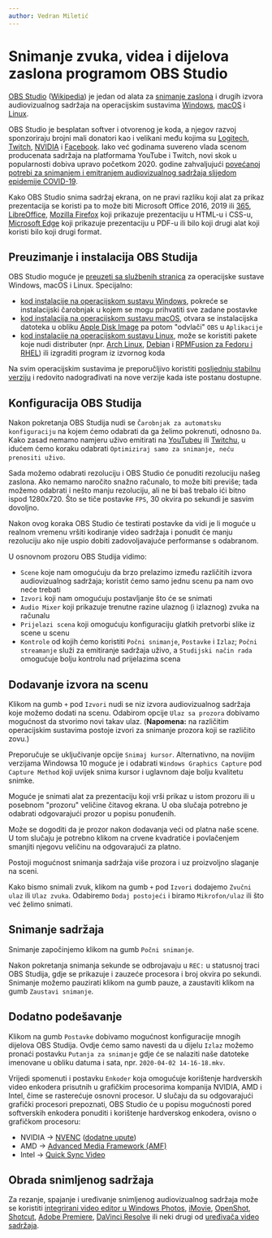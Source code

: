 ```yaml
---
author: Vedran Miletić
---
```


# Snimanje zvuka, videa i dijelova zaslona programom OBS Studio

[OBS Studio](https://obsproject.com/) ([Wikipedia](https://en.wikipedia.org/wiki/OBS_Studio)) je jedan od alata za [snimanje zaslona](https://en.wikipedia.org/wiki/Comparison_of_screencasting_software) i drugih izvora audiovizualnog sadržaja na operacijskim sustavima [Windows](https://obsproject.com/forum/list/windows-support.32/), [macOS](https://obsproject.com/forum/list/mac-support.33/) i [Linux](https://obsproject.com/forum/list/linux-support.34/).

OBS Studio je besplatan softver i otvorenog je koda, a njegov razvoj sponzoriraju brojni mali donatori kao i velikani među kojima su [Logitech](https://obsproject.com/blog/logitech-becomes-open-broadcaster-softwares-first-diamond-sponsor-on-open-collective), [Twitch](https://obsproject.com/blog/twitch-becomes-premiere-sponsor-of-the-obs-project), [NVIDIA](https://obsproject.com/blog/nvidias-diamond-sponsorship-enables-obs-presence-at-twitchcon) i [Facebook](https://obsproject.com/blog/facebook-becomes-a-premiere-sponsor). Iako već godinama suvereno vlada scenom producenata sadržaja na platformama YouTube i Twitch, novi skok u popularnosti dobiva upravo početkom 2020. godine zahvaljujući [povećanoj potrebi za snimanjem i emitranjem audiovizualnog sadržaja slijedom epidemije COVID-19](https://obsproject.com/blog/five-simple-tips-for-new-streamers).

Kako OBS Studio snima sadržaj ekrana, on ne pravi razliku koji alat za prikaz prezentacija se koristi pa to može biti Microsoft Office 2016, 2019 ili [365](https://www.office.com/), [LibreOffice](https://www.libreoffice.org/), [Mozilla Firefox](https://www.mozilla.org/firefox/) koji prikazuje prezentaciju u HTML-u i CSS-u, [Microsoft Edge](https://www.microsoft.com/edge) koji prikazuje prezentaciju u PDF-u ili bilo koji drugi alat koji koristi bilo koji drugi format.

## Preuzimanje i instalacija OBS Studija

OBS Studio moguće je [preuzeti sa službenih stranica](https://obsproject.com/download) za operacijske sustave Windows, macOS i Linux. Specijalno:

- [kod instalacije na operacijskom sustavu Windows](https://obsproject.com/wiki/install-instructions#windows), pokreće se instalacijski čarobnjak u kojem se mogu prihvatiti sve zadane postavke
- [kod instalacija na operacijskom sustavu macOS](https://obsproject.com/wiki/install-instructions#macos), otvara se instalacijska datoteka u obliku [Apple Disk Image](https://en.wikipedia.org/wiki/Apple_Disk_Image) pa potom "odvlači" `OBS` u `Aplikacije`
- [kod instalacije na operacijskom sustavu Linux](https://obsproject.com/wiki/install-instructions#linux), može se koristiti pakete koje nudi distributer (npr. [Arch Linux](https://archlinux.org/packages/community/x86_64/obs-studio/), [Debian](https://tracker.debian.org/pkg/obs-studio) i [RPMFusion za Fedoru i RHEL](https://admin.rpmfusion.org/pkgdb/package/free/obs-studio/)) ili izgraditi program iz izvornog koda

Na svim operacijskim sustavima je preporučljivo koristiti [posljednju stabilnu verziju](https://github.com/obsproject/obs-studio/releases/latest) i redovito nadograđivati na nove verzije kada iste postanu dostupne.

## Konfiguracija OBS Studija

Nakon pokretanja OBS Studija nudi se `Čarobnjak za automatsku konfiguraciju` na kojem ćemo odabrati da ga želimo pokrenuti, odnosno `Da`. Kako zasad nemamo namjeru uživo emitirati na [YouTubeu](https://www.youtube.com/) ili [Twitchu](https://www.twitch.tv/), u idućem ćemo koraku odabrati `Optimiziraj samo za snimanje, neću prenositi uživo`.

Sada možemo odabrati rezoluciju i OBS Studio će ponuditi rezoluciju našeg zaslona. Ako nemamo naročito snažno računalo, to može biti previše; tada možemo odabrati i nešto manju rezoluciju, ali ne bi baš trebalo ići bitno ispod 1280x720. Što se tiče postavke `FPS`, 30 okvira po sekundi je sasvim dovoljno.

Nakon ovog koraka OBS Studio će testirati postavke da vidi je li moguće u realnom vremenu vršiti kodiranje video sadržaja i ponudit će manju rezoluciju ako nije uspio dobiti zadovoljavajuće performanse s odabranom.

U osnovnom prozoru OBS Studija vidimo:

- `Scene` koje nam omogućuju da brzo prelazimo između različitih izvora audiovizualnog sadržaja; koristit ćemo samo jednu scenu pa nam ovo neće trebati
- `Izvori` koji nam omogućuju postavljanje što će se snimati
- `Audio Mixer` koji prikazuje trenutne razine ulaznog (i izlaznog) zvuka na računalu
- `Prijelazi scena` koji omogućuju konfiguraciju glatkih pretvorbi slike iz scene u scenu
- `Kontrole` od kojih ćemo koristiti `Počni snimanje`, `Postavke` i `Izlaz`; `Počni streamanje` služi za emitiranje sadržaja uživo, a `Studijski način rada` omogućuje bolju kontrolu nad prijelazima scena

## Dodavanje izvora na scenu

Klikom na gumb `+` pod `Izvori` nudi se niz izvora audiovizualnog sadržaja koje možemo dodati na scenu. Odabirom opcije `Ulaz sa prozora` dobivamo mogućnost da stvorimo novi takav ulaz. (**Napomena:** na različitim operacijskim sustavima postoje izvori za snimanje prozora koji se različito zovu.)

Preporučuje se uključivanje opcije `Snimaj kursor`. Alternativno, na novijim verzijama Windowsa 10 moguće je i odabrati `Windows Graphics Capture` pod `Capture Method` koji uvijek snima kursor i uglavnom daje bolju kvalitetu snimke.

Moguće je snimati alat za prezentaciju koji vrši prikaz u istom prozoru ili u posebnom "prozoru" veličine čitavog ekrana. U oba slučaja potrebno je odabrati odgovarajući prozor u popisu ponuđenih.

Može se dogoditi da je prozor nakon dodavanja veći od platna naše scene. U tom slučaju je potrebno klikom na crvene kvadratiće i povlačenjem smanjiti njegovu veličinu na odgovarajući za platno.

Postoji mogućnost snimanja sadržaja više prozora i uz proizvoljno slaganje na sceni.

Kako bismo snimali zvuk, klikom na gumb `+` pod `Izvori` dodajemo `Zvučni ulaz` ili `Ulaz zvuka`. Odabiremo `Dodaj postojeći` i biramo `Mikrofon/ulaz` ili što već želimo snimati.

## Snimanje sadržaja

Snimanje započinjemo klikom na gumb `Počni snimanje`.

Nakon pokretanja snimanja sekunde se odbrojavaju u `REC:` u statusnoj traci OBS Studija, gdje se prikazuje i zauzeće procesora i broj okvira po sekundi. Snimanje možemo pauzirati klikom na gumb pauze, a zaustaviti klikom na gumb `Zaustavi snimanje`.

## Dodatno podešavanje

Klikom na gumb `Postavke` dobivamo mogućnost konfiguracije mnogih dijelova OBS Studija. Ovdje ćemo samo navesti da u dijelu `Izlaz` možemo pronaći postavku `Putanja za snimanje` gdje će se nalaziti naše datoteke imenovane u obliku datuma i sata, npr. `2020-04-02 14-16-18.mkv`.

Vrijedi spomenuti i postavku `Enkoder` koja omogućuje korištenje hardverskih video enkodera prisutnih u grafičkim procesorima kompanija NVIDIA, AMD i Intel, čime se rasterećuje osnovni procesor. U slučaju da su odgovarajući grafički procesori prepoznati, OBS Studio će u popisu mogućnosti pored softverskih enkodera ponuditi i korištenje hardverskog enkodera, ovisno o grafičkom procesoru:

- NVIDIA -> [NVENC](https://developer.nvidia.com/nvidia-video-codec-sdk) ([dodatne upute](https://www.nvidia.com/en-us/geforce/guides/broadcasting-guide/))
- AMD -> [Advanced Media Framework (AMF)](https://gpuopen.com/advanced-media-framework/)
- Intel -> [Quick Sync Video](https://www.intel.com/content/www/us/en/architecture-and-technology/quick-sync-video/quick-sync-video-general.html)

## Obrada snimljenog sadržaja

Za rezanje, spajanje i uređivanje snimljenog audiovizualnog sadržaja može se koristiti [integrirani video editor u Windows Photos](https://www.microsoft.com/windows/photo-movie-editor), [iMovie](https://www.apple.com/imovie/), [OpenShot](https://www.openshot.org/), [Shotcut](https://shotcut.org/), [Adobe Premiere](https://www.adobe.com/products/premiere.html), [DaVinci Resolve](https://www.blackmagicdesign.com/products/davinciresolve/) ili neki drugi od [uređivača video sadržaja](https://en.wikipedia.org/wiki/List_of_video_editing_software).
